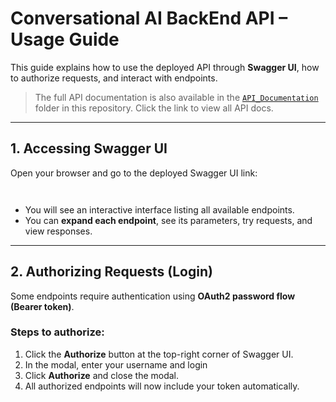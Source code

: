 # Conversational AI BackEnd API – Usage Guide

This guide explains how to use the deployed API through **Swagger UI**, how to authorize requests, and interact with endpoints.

> The full API documentation is also available in the [`API_Documentation`](./API_Documentation) folder in this repository. Click the link to view all API docs.

---

## 1. Accessing Swagger UI

Open your browser and go to the deployed Swagger UI link:
```
    
```

- You will see an interactive interface listing all available endpoints.
- You can **expand each endpoint**, see its parameters, try requests, and view responses.

---

## 2. Authorizing Requests (Login)

Some endpoints require authentication using **OAuth2 password flow (Bearer token)**.

### Steps to authorize:

1. Click the **Authorize** button at the top-right corner of Swagger UI.  
2. In the modal, enter your username and login
3. Click **Authorize** and close the modal.  
4. All authorized endpoints will now include your token automatically.
